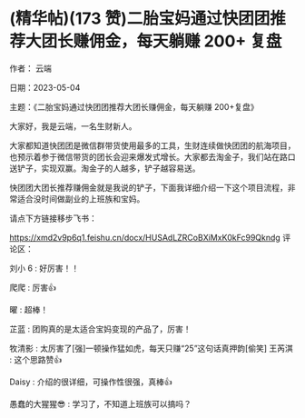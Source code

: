 
# (精华帖)(173 赞)二胎宝妈通过快团团推荐大团长赚佣金，每天躺赚 200+ 复盘

作者：  云端

日期：2023-05-04

主题：《二胎宝妈通过快团团推荐大团长赚佣金，每天躺赚 200+复盘》

大家好，我是云端，一名生财新人。

大家都知道快团团是微信群带货使用最多的工具，生财连续做快团团的航海项目，也预示着参于微信带货的团长会迎来爆发式增长。大家都去淘金子，我们站在路口送铲子，实现双赢。淘金子的人越多，铲子越容易送。

快团团大团长推荐赚佣金就是我说的铲子，下面我详细介绍一下这个项目流程，非常适合没时间做副业的上班族和宝妈。

请点下方链接移步飞书：

https://xmd2v9p6q1.feishu.cn/docx/HUSAdLZRCoBXiMxK0kFc99Qkndg 评论区：



刘小 6 : 好厉害！！

爬爬 : 厉害👍

曜 : 超棒！

芷蓝 : 团购真的是太适合宝妈变现的产品了，厉害！

牧清影 : 太厉害了[强]一顿操作猛如虎，每天只赚“25”这句话真押韵[偷笑] 王芮淇 : 这个思路赞👍

Daisy : 介绍的很详细，可操作性很强，真棒👍

愚蠢的大猩猩😎 : 学习了，不知道上班族可以搞吗？
